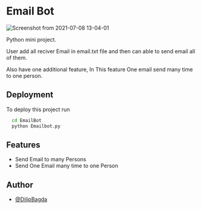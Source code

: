 # Email Bot
![Screenshot from 2021-07-08 13-04-01](https://user-images.githubusercontent.com/87108577/124882286-bf876080-dfbf-11eb-9461-a0c098503a68.png)

Python mini project.

User add all reciver Email
in email.txt file and then can able to send email all 
of them.

Also have one additional feature, In This feature
One  email send many time to one person.
## Deployment

To deploy this project run

```bash
  cd EmailBot
  python Emailbot.py
```

  
## Features

- Send Email to many Persons
- Send One Email many time to one Person

  
## Author

- [@DilipBagda](https://www.github.com/DilipBagda)

  
